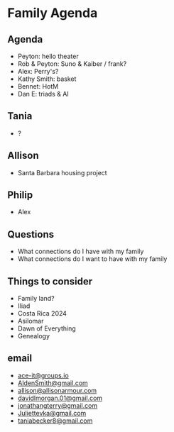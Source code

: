 # Family Agenda

## Agenda

* Peyton: hello theater
* Rob &amp; Peyton: Suno &amp; Kaiber / frank?
* Alex: Perry's?
* Kathy Smith: basket
* Bennet: HotM
* Dan E: triads &amp; AI

## Tania

* ?

## Allison

* Santa Barbara housing project

## Philip

* Alex

## Questions

* What connections do I have with my family
* What connections do I want to have with my family

## Things to consider

* Family land?
* Iliad
* Costa Rica 2024
* Asilomar
* Dawn of Everything
* Genealogy

## email

* <a href="mailto:ace-it@groups.io">ace-it@groups.io</a>
* <a href="mailto:AldenSmith@gmail.com">AldenSmith@gmail.com</a>
* <a href="mailto:allison@allisonarmour.com">allison@allisonarmour.com</a>
* <a href="mailto:davidlmorgan.01@gmail.com">davidlmorgan.01@gmail.com</a>
* <a href="mailto:jonathangterry@gmail.com">jonathangterry@gmail.com</a>
* <a href="mailto:Juliettevka@gmail.com">Juliettevka@gmail.com</a>
* <a href="mailto:taniabecker8@gmail.com">taniabecker8@gmail.com</a>